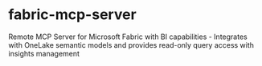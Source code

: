 # fabric-mcp-server
Remote MCP Server for Microsoft Fabric with BI capabilities - Integrates with OneLake semantic models and provides read-only query access with insights management

